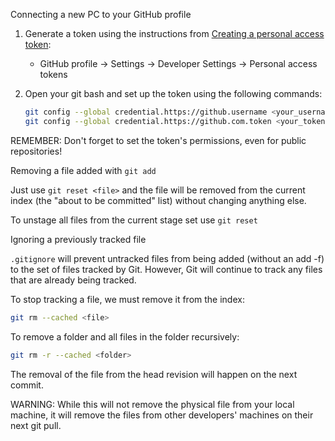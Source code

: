 
Connecting a new PC to your GitHub profile

1. Generate a token using the instructions from [Creating a personal access token](https://docs.github.com/en/authentication/keeping-your-account-and-data-secure/managing-your-personal-access-tokens):
  	 - GitHub profile -> Settings -> Developer Settings -> Personal access tokens

2. Open your git bash and set up the token using the following commands:

    ```bash
    git config --global credential.https://github.username <your_username>
    git config --global credential.https://github.com.token <your_token>
    ```

REMEMBER: Don't forget to set the token's permissions, even for public repositories!

Removing a file added with `git add`

Just use `git reset <file>` and the file will be removed from the current index (the "about to be committed" list) without changing anything else.

To unstage all files from the current stage set use `git reset`

Ignoring a previously tracked file

`.gitignore` will prevent untracked files from being added (without an add -f) to the set of files tracked by Git. However, Git will continue to track any files that are already being tracked.

To stop tracking a file, we must remove it from the index:

```bash
git rm --cached <file>
```

To remove a folder and all files in the folder recursively:

```bash
git rm -r --cached <folder>
```

The removal of the file from the head revision will happen on the next commit.

WARNING: While this will not remove the physical file from your local machine, it will remove the files from other developers' machines on their next git pull.


